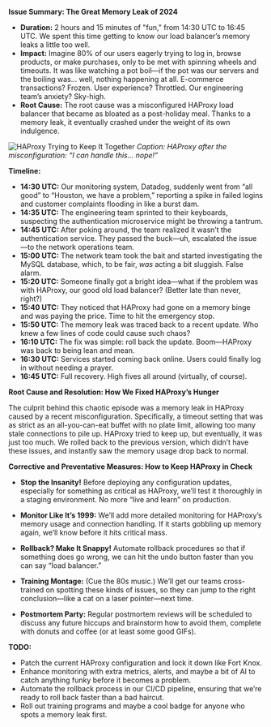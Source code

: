 **Issue Summary: The Great Memory Leak of 2024**

- **Duration:** 2 hours and 15 minutes of "fun," from 14:30 UTC to 16:45 UTC. We spent this time getting to know our load balancer’s memory leaks a little too well.
- **Impact:** Imagine 80% of our users eagerly trying to log in, browse products, or make purchases, only to be met with spinning wheels and timeouts. It was like watching a pot boil—if the pot was our servers and the boiling was... well, nothing happening at all. E-commerce transactions? Frozen. User experience? Throttled. Our engineering team’s anxiety? Sky-high.
- **Root Cause:** The root cause was a misconfigured HAProxy load balancer that became as bloated as a post-holiday meal. Thanks to a memory leak, it eventually crashed under the weight of its own indulgence.

![HAProxy Trying to Keep It Together](https://i.imgflip.com/4wulkx.jpg)
*Caption: HAProxy after the misconfiguration: “I can handle this… nope!”*

**Timeline:**

- **14:30 UTC:** Our monitoring system, Datadog, suddenly went from “all good” to “Houston, we have a problem,” reporting a spike in failed logins and customer complaints flooding in like a burst dam.
- **14:35 UTC:** The engineering team sprinted to their keyboards, suspecting the authentication microservice might be throwing a tantrum.
- **14:45 UTC:** After poking around, the team realized it wasn’t the authentication service. They passed the buck—uh, escalated the issue—to the network operations team.
- **15:00 UTC:** The network team took the bait and started investigating the MySQL database, which, to be fair, *was* acting a bit sluggish. False alarm.
- **15:20 UTC:** Someone finally got a bright idea—what if the problem was with HAProxy, our good old load balancer? (Better late than never, right?)
- **15:40 UTC:** They noticed that HAProxy had gone on a memory binge and was paying the price. Time to hit the emergency stop.
- **15:50 UTC:** The memory leak was traced back to a recent update. Who knew a few lines of code could cause such chaos?
- **16:10 UTC:** The fix was simple: roll back the update. Boom—HAProxy was back to being lean and mean.
- **16:30 UTC:** Services started coming back online. Users could finally log in without needing a prayer.
- **16:45 UTC:** Full recovery. High fives all around (virtually, of course).

**Root Cause and Resolution: How We Fixed HAProxy’s Hunger**

The culprit behind this chaotic episode was a memory leak in HAProxy caused by a recent misconfiguration. Specifically, a timeout setting that was as strict as an all-you-can-eat buffet with no plate limit, allowing too many stale connections to pile up. HAProxy tried to keep up, but eventually, it was just too much. We rolled back to the previous version, which didn’t have these issues, and instantly saw the memory usage drop back to normal. 

**Corrective and Preventative Measures: How to Keep HAProxy in Check**

- **Stop the Insanity!** Before deploying any configuration updates, especially for something as critical as HAProxy, we’ll test it thoroughly in a staging environment. No more “live and learn” on production.
  
- **Monitor Like It’s 1999:** We’ll add more detailed monitoring for HAProxy’s memory usage and connection handling. If it starts gobbling up memory again, we’ll know before it hits critical mass.
  
- **Rollback? Make It Snappy!** Automate rollback procedures so that if something does go wrong, we can hit the undo button faster than you can say “load balancer.”

- **Training Montage:** (Cue the 80s music.) We’ll get our teams cross-trained on spotting these kinds of issues, so they can jump to the right conclusion—like a cat on a laser pointer—next time.

- **Postmortem Party:** Regular postmortem reviews will be scheduled to discuss any future hiccups and brainstorm how to avoid them, complete with donuts and coffee (or at least some good GIFs).

**TODO:**

- Patch the current HAProxy configuration and lock it down like Fort Knox.
- Enhance monitoring with extra metrics, alerts, and maybe a bit of AI to catch anything funky before it becomes a problem.
- Automate the rollback process in our CI/CD pipeline, ensuring that we’re ready to roll back faster than a bad haircut.
- Roll out training programs and maybe a cool badge for anyone who spots a memory leak first.

